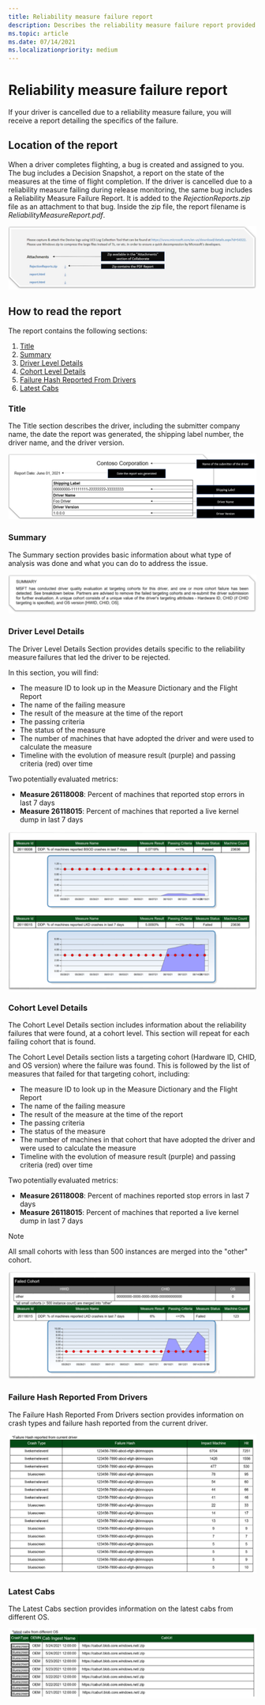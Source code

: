 ```yaml
---
title: Reliability measure failure report
description: Describes the reliability measure failure report provided upon cancellation.
ms.topic: article
ms.date: 07/14/2021
ms.localizationpriority: medium
---
```


# Reliability measure failure report

If your driver is cancelled due to a reliability measure failure, you will receive a report detailing the specifics of the failure.

## Location of the report

When a driver completes flighting, a bug is created and assigned to you. The bug includes a Decision Snapshot, a report on the state of the measures at the time of flight completion. If the driver is cancelled due to a reliability measure failing during release monitoring, the same bug includes a Reliability Measure Failure Report. It is added to the *RejectionReports.zip* file as an attachment to that bug. Inside the zip file, the report filename is *ReliabilityMeasureReport.pdf*.

![Screenshot of bug attachment with the RejectionReports.zip file attached that contains the ReliabilityMeasureReport.pdf](images/rejection-reports.png)

## How to read the report

The report contains the following sections:

1. [Title](#title)
1. [Summary](#summary)
1. [Driver Level Details](#driver-level-details)
1. [Cohort Level Details](#cohort-level-details)
1. [Failure Hash Reported From Drivers](#failure-hash-reported-from-drivers)
1. [Latest Cabs](#latest-cabs)

### Title

The Title section describes the driver, including the submitter company name, the date the report was generated, the shipping label number, the driver name, and the driver version.

![Screenshot of the Title section that includes the submitter company name, report date, shipping label, driver name, and driver version.](images/failure-report-title.png)

### Summary

The Summary section provides basic information about what type of analysis was done and what you can do to address the issue.

![Screenshot of the Summary and Instructions section.](images/reliability-report-summary.png)

### Driver Level Details

The Driver Level Details Section provides details specific to the reliability measure failures that led the driver to be rejected.

In this section, you will find:

- The measure ID to look up in the Measure Dictionary and the Flight Report
- The name of the failing measure
- The result of the measure at the time of the report
- The passing criteria
- The status of the measure
- The number of machines that have adopted the driver and were used to calculate the measure
- Timeline with the evolution of measure result (purple) and passing criteria (red) over time

Two potentially evaluated metrics:

- **Measure 26118008**: Percent of machines that reported stop errors in last 7 days
- **Measure 26118015**: Percent of machines that reported a live kernel dump in last 7 days

![Screenshot of the Driver Level Details section.](images/reliability-report-driver-level-md.png)

### Cohort Level Details

The Cohort Level Details section includes information about the reliability failures that were found, at a cohort level. This section will repeat for each failing cohort that is found.

The Cohort Level Details section lists a targeting cohort (Hardware ID, CHID, and OS version) where the failure was found. This is followed by the list of measures that failed for that targeting cohort, including:

- The measure ID to look up in the Measure Dictionary and the Flight Report
- The name of the failing measure
- The result of the measure at the time of the report
- The passing criteria
- The status of the measure
- The number of machines in that cohort that have adopted the driver and were used to calculate the measure
- Timeline with the evolution of measure result (purple) and passing criteria (red) over time

Two potentially evaluated metrics:

- **Measure 26118008**: Percent of machines reported stop errors in last 7 days
- **Measure 26118015**: Percent of machines that reported a live kernel dump in last 7 days

> [!NOTE]
> All small cohorts with less than 500 instances are merged into the "other" cohort.

![Screenshot of the Cohort Level Details section.](images/reliability-report-cohort.png)

### Failure Hash Reported From Drivers

The Failure Hash Reported From Drivers section provides information on crash types and failure hash reported from the current driver.

![Screenshot of the Supplemental Data section.](images/reliability-report-failure-hash.png)

### Latest Cabs

The Latest Cabs section provides information on the latest cabs from different OS.

![Screenshot of the Additional References section.](images/reliability-report-latest-cabs.png)
